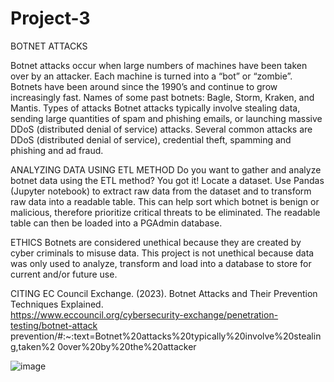 # Project-3

BOTNET ATTACKS

Botnet attacks occur when large numbers of machines have been taken over by an attacker. Each machine is turned into a “bot” or “zombie”. Botnets have been around since the 1990’s and continue to grow increasingly fast. Names of some past botnets: Bagle, Storm, Kraken, and Mantis.
	Types of attacks 
  	Botnet attacks typically involve stealing data, sending large quantities of spam and phishing emails, or launching massive DDoS (distributed denial of service) 
    attacks.
  Several common attacks are DDoS (distributed denial of service), credential theft, spamming and phishing and ad fraud.
  
ANALYZING DATA USING ETL METHOD
Do you want to gather and analyze botnet data using the ETL method?  You got it!
  Locate a dataset.
  Use Pandas (Jupyter notebook) to extract raw data from the dataset and to transform raw data into a readable table.
    This can help sort which botnet is benign or malicious, therefore prioritize critical threats to be eliminated.
  The readable table can then be loaded into a PGAdmin database.
  
ETHICS
Botnets are considered unethical because they are created by cyber criminals to misuse data.  This project is not unethical because data was only used to analyze, transform and load into a database to store for current and/or future use.

CITING
EC Council Exchange. (2023). 
Botnet Attacks and Their Prevention Techniques Explained.  
https://www.eccouncil.org/cybersecurity-exchange/penetration-testing/botnet-attack prevention/#:~:text=Botnet%20attacks%20typically%20involve%20stealing,taken%2  0over%20by%20the%20attacker

![image](https://github.com/Matendy12/Project-3/assets/147276040/3b7f4579-33c6-42c0-b46d-7bbcd401bbdd)

